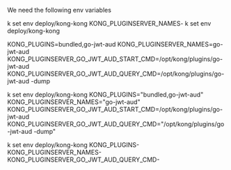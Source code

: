 We need the following env variables

k set env deploy/kong-kong KONG_PLUGINSERVER_NAMES-
k set env deploy/kong-kong 

KONG_PLUGINS=bundled,go-jwt-aud
KONG_PLUGINSERVER_NAMES=go-jwt-aud
KONG_PLUGINSERVER_GO_JWT_AUD_START_CMD=/opt/kong/plugins/go-jwt-aud
KONG_PLUGINSERVER_GO_JWT_AUD_QUERY_CMD=/opt/kong/plugins/go-jwt-aud -dump


k set env deploy/kong-kong KONG_PLUGINS="bundled,go-jwt-aud" KONG_PLUGINSERVER_NAMES="go-jwt-aud" KONG_PLUGINSERVER_GO_JWT_AUD_START_CMD=/opt/kong/plugins/go-jwt-aud KONG_PLUGINSERVER_GO_JWT_AUD_QUERY_CMD="/opt/kong/plugins/go-jwt-aud -dump"

k set env deploy/kong-kong KONG_PLUGINS- KONG_PLUGINSERVER_NAMES- KONG_PLUGINSERVER_GO_JWT_AUD_QUERY_CMD-